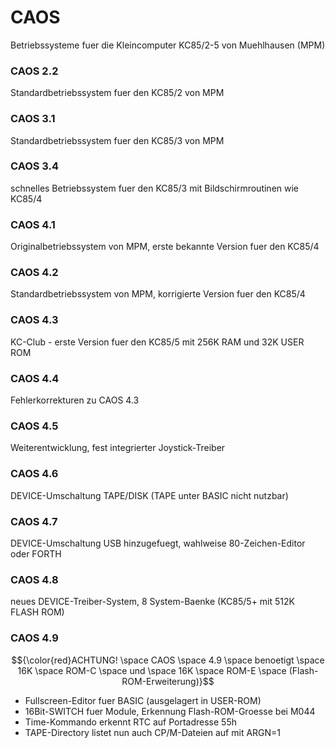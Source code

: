 # CAOS
 Betriebssysteme fuer die Kleincomputer KC85/2-5 von Muehlhausen (MPM)

### CAOS 2.2
Standardbetriebssystem fuer den KC85/2 von MPM

### CAOS 3.1
Standardbetriebssystem fuer den KC85/3 von MPM

### CAOS 3.4
schnelles Betriebssystem fuer den KC85/3 mit Bildschirmroutinen wie KC85/4

### CAOS 4.1
Originalbetriebssystem von MPM, erste bekannte Version fuer den KC85/4

### CAOS 4.2
Standardbetriebssystem von MPM, korrigierte Version fuer den KC85/4

### CAOS 4.3
KC-Club - erste Version fuer den KC85/5 mit 256K RAM und 32K USER ROM

### CAOS 4.4
Fehlerkorrekturen zu CAOS 4.3

### CAOS 4.5
Weiterentwicklung, fest integrierter Joystick-Treiber

### CAOS 4.6
DEVICE-Umschaltung TAPE/DISK (TAPE unter BASIC nicht nutzbar)

### CAOS 4.7
DEVICE-Umschaltung USB hinzugefuegt, wahlweise 80-Zeichen-Editor oder FORTH

### CAOS 4.8
neues DEVICE-Treiber-System, 8 System-Baenke (KC85/5+ mit 512K FLASH ROM)

### CAOS 4.9
$${\color{red}ACHTUNG! \space CAOS \space 4.9 \space benoetigt \space 16K \space ROM-C \space und \space 16K \space ROM-E \space (Flash-ROM-Erweiterung)}$$
- Fullscreen-Editor fuer BASIC (ausgelagert in USER-ROM)
- 16Bit-SWITCH fuer Module, Erkennung Flash-ROM-Groesse bei M044
- Time-Kommando erkennt RTC auf Portadresse 55h
- TAPE-Directory listet nun auch CP/M-Dateien auf mit ARGN=1
